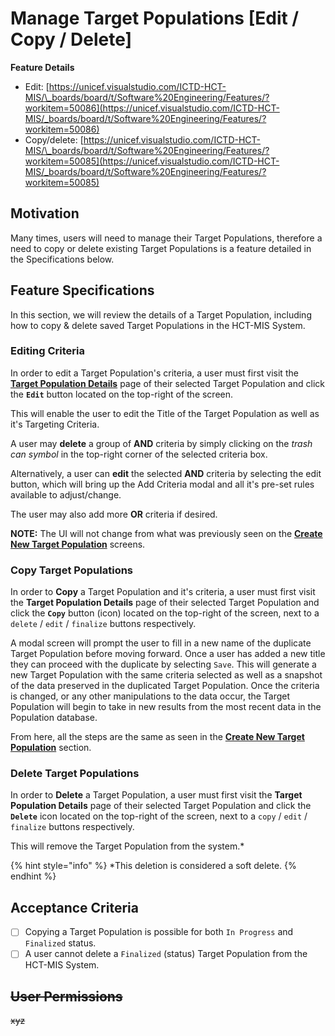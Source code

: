 # Manage Target Populations \[Edit / Copy / Delete\]

**Feature Details**

* Edit: [https://unicef.visualstudio.com/ICTD-HCT-MIS/\_boards/board/t/Software%20Engineering/Features/?workitem=50086](https://unicef.visualstudio.com/ICTD-HCT-MIS/_boards/board/t/Software%20Engineering/Features/?workitem=50086)
* Copy/delete: [https://unicef.visualstudio.com/ICTD-HCT-MIS/\_boards/board/t/Software%20Engineering/Features/?workitem=50085](https://unicef.visualstudio.com/ICTD-HCT-MIS/_boards/board/t/Software%20Engineering/Features/?workitem=50085)

## Motivation

Many times, users will need to manage their Target Populations, therefore a need to copy or delete existing Target Populations is a feature detailed in the Specifications below. 

## Feature Specifications

In this section, we will review the details of a Target Population, including how to copy & delete saved Target Populations in the HCT-MIS System. 

### Editing Criteria

In order to edit a Target Population's criteria, a user must first visit the [**Target Population Details**](view-copy-delete.md) page of their selected Target Population and click the **`Edit`** button located on the top-right of the screen. 

This will enable the user to edit the Title of the Target Population as well as it's Targeting Criteria.

A user may **delete** a group of **AND** criteria by simply clicking on the _trash can symbol_ in the top-right corner of the selected criteria box. 

Alternatively, a user can **edit** the selected **AND** criteria by selecting the edit button, which will bring up the Add Criteria modal and all it's pre-set rules available to adjust/change.

The user may also add more **OR** criteria if desired.

**NOTE:** The UI will not change from what was previously seen on the [**Create New Target Population**](targeting-criteria.md#create-new-target-population) screens.

### 

### Copy Target Populations

In order to **Copy** a Target Population and it's criteria, a user must first visit the **Target Population Details** page of their selected Target Population and click the **`Copy`** button \(icon\) located on the top-right of the screen, next to a `delete` / `edit` / `finalize` buttons respectively. 

A modal screen will prompt the user to fill in a new name of the duplicate Target Population before moving forward. Once a user has added a new title they can proceed with the duplicate by selecting `Save`. This will generate a new Target Population with the same criteria selected as well as a snapshot of the data preserved in the duplicated Target Population. Once the criteria is changed, or any other manipulations to the data occur, the Target Population will begin to take in new results from the most recent data in the Population database. 

From here, all the steps are the same as seen in the [**Create New Target Population**](targeting-criteria.md#create-new-target-population) section.



### Delete Target Populations

In order to **Delete** a Target Population, a user must first visit the **Target Population Details** page of their selected Target Population and click the **`Delete`** icon located on the top-right of the screen, next to a `copy` / `edit` / `finalize` buttons respectively. 

This will remove the Target Population from the system.\* 

{% hint style="info" %}
\*This deletion is considered a soft delete.
{% endhint %}

## Acceptance Criteria

* [ ] Copying a Target Population is possible for both `In Progress` and `Finalized` status. 
* [ ] A user cannot delete a `Finalized` \(status\) Target Population from the HCT-MIS System.

## ~~User Permissions~~

~~xyz~~

